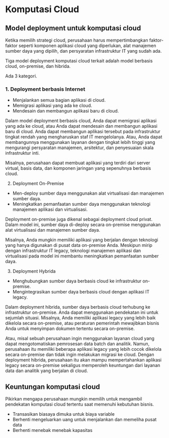 # Komputasi Cloud

## Model deployment untuk komputasi cloud

Ketika memilih strategi cloud, perusahaan harus mempertimbangkan faktor-faktor seperti komponen aplikasi cloud yang diperlukan, alat manajemen sumber daya yang dipilih, dan persyaratan infrastruktur IT yang sudah ada.

Tiga model deployment komputasi cloud terkait adalah model berbasis cloud, on-premise, dan hibrida.

Ada 3 kategori.

### 1. Deployment berbasis Internet
   
- Menjalankan semua bagian aplikasi di cloud.
- Memigrasi aplikasi yang ada ke cloud.
- Mendesain dan membangun aplikasi baru di cloud.

Dalam model deployment berbasis cloud, Anda dapat memigrasi aplikasi yang ada ke cloud, atau Anda dapat mendesain dan membangun aplikasi baru di cloud. Anda dapat membangun aplikasi tersebut pada infrastruktur tingkat rendah yang mengharuskan staf IT mengelolanya. Atau, Anda dapat membangunnya menggunakan layanan dengan tingkat lebih tinggi yang mengurangi persyaratan manajemen, arsitektur, dan penyesuaian skala infrastruktur inti.


Misalnya, perusahaan dapat membuat aplikasi yang terdiri dari server virtual, basis data, dan komponen jaringan yang sepenuhnya berbasis cloud.

2. Deployment On-Premise
- Men-deploy sumber daya menggunakan alat virtualisasi dan manajemen sumber daya.
- Meningkatkan pemanfaatan sumber daya menggunakan teknologi manajemen aplikasi dan virtualisasi.

Deployment on-premise juga dikenal sebagai deployment cloud privat. Dalam model ini, sumber daya di-deploy secara on-premise menggunakan alat virtualisasi dan manajemen sumber daya.


Misalnya, Anda mungkin memiliki aplikasi yang berjalan dengan teknologi yang hanya digunakan di pusat data on-premise Anda. Meskipun mirip dengan infrastruktur IT legacy, teknologi manajemen aplikasi dan virtualisasi pada model ini membantu meningkatkan pemanfaatan sumber daya.

3. Deployment Hybrida
- Menghubungkan sumber daya berbasis cloud ke infrastruktur on-premise.
- Mengintegrasikan sumber daya berbasis cloud dengan aplikasi IT legacy.

Dalam deployment hibrida, sumber daya berbasis cloud terhubung ke infrastruktur on-premise. Anda dapat menggunakan pendekatan ini untuk sejumlah situasi. Misalnya, Anda memiliki aplikasi legacy yang lebih baik dikelola secara on-premise, atau peraturan pemerintah mewajibkan bisnis Anda untuk menyimpan dokumen tertentu secara on-premise.


Atau, misal sebuah perusahaan ingin menggunakan layanan cloud yang dapat mengotomatiskan pemrosesan data batch dan analitik. Namun, perusahaan itu memiliki beberapa aplikasi legacy yang lebih cocok dikelola secara on-premise dan tidak ingin melakukan migrasi ke cloud. Dengan deployment hibrida, perusahaan itu akan mampu mempertahankan aplikasi legacy secara on-premise sekaligus memperoleh keuntungan dari layanan data dan analitik yang berjalan di cloud.

## Keuntungan komputasi cloud

Pikirkan mengapa perusahaan mungkin memilih untuk mengambil pendekatan komputasi cloud tertentu saat memenuhi kebutuhan bisnis.

- Transasikan biasaya dimuka untuk biaya variable
- Berhenti mengeluarkan uang untuk menjalankan dan memeliha pusat data
- Berhenti menebak menebak kapasitas

  
